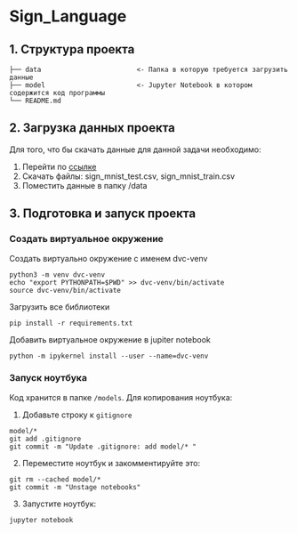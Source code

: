 # Sign_Language
## 1. Структура проекта
  
    ├── data                        <- Папка в которую требуется загрузить данные
    ├── model                       <- Jupyter Notebook в котором содержится код программы
    └── README.md
## 2. Загрузка данных проекта
  Для того, что бы скачать данные для данной задачи необходимо:
  1. Перейти по [ссылке](https://www.kaggle.com/datasets/datamunge/sign-language-mnist)
  2. Скачать файлы: sign_mnist_test.csv, sign_mnist_train.csv
  3. Поместить данные в папку /data
## 3. Подготовка и запуск проекта
### Создать виртуальное окружение
Создать виртуально окружение с именем dvc-venv

    python3 -m venv dvc-venv
    echo "export PYTHONPATH=$PWD" >> dvc-venv/bin/activate
    source dvc-venv/bin/activate
    
Загрузить все библиотеки

    pip install -r requirements.txt

Добавить виртуальное окружение в jupiter notebook

    python -m ipykernel install --user --name=dvc-venv
    
### Запуск ноутбука
Код хранится в папке `/models`. Для копирования ноутбука:
  1. Добавьте строку к `gitignore`

    model/*
    git add .gitignore
    git commit -m "Update .gitignore: add model/* " 
 
  2. Переместите ноутбук и закомментируйте это:

    git rm --cached model/*
    git commit -m "Unstage notebooks" 
  
  3. Запустите ноутбук:

    jupyter notebook
  
    

